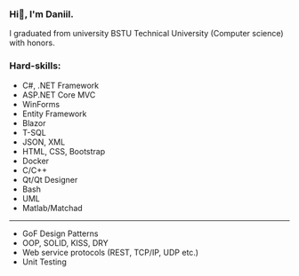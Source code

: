 ### Hi👋, I'm Daniil.

I graduated from university BSTU Technical University (Computer science) with honors.

### Hard-skills:
* C#, .NET Framework
* ASP.NET Core MVC
* WinForms
* Entity Framework
* Blazor
* T-SQL
* JSON, XML
* HTML, CSS, Bootstrap
* Docker
* C/C++
* Qt/Qt Designer
* Bash
* UML
* Matlab/Matchad
---
* GoF Design Patterns
* OOP, SOLID, KISS, DRY
* Web service protocols (REST, TCP/IP, UDP etc.)
* Unit Testing

